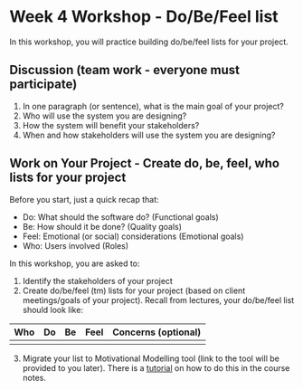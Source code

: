 # Week 4 Workshop - Do/Be/Feel list

In this workshop, you will practice building do/be/feel lists for your project.  

## Discussion (team work - everyone must participate)
1. In one paragraph (or sentence), what is the main goal of your project?
2. Who will use the system you are designing?
3. How the system will benefit your stakeholders?
4. When and how stakeholders will use the system you are designing?

## Work on Your Project - Create do, be, feel, who lists for your project

Before you start, just a quick recap that:
- Do: What should the software do? (Functional goals)
- Be: How should it be done? (Quality goals)
- Feel: Emotional (or social) considerations (Emotional goals)
- Who: Users involved (Roles)

In this workshop, you are asked to:
1. Identify the stakeholders of your project
2. Create do/be/feel (tm) lists for your project (based on client meetings/goals of your project).  Recall from lectures, your do/be/feel list should look like:

| Who  | Do | Be  | Feel | Concerns (optional) |
| --- | --- | --- | --- | --- |
|     |     |     |     |     |

3. Migrate your list to Motivational Modelling tool (link to the tool will be provided to you later).  There is a [tutorial](https://cis-projects.github.io/project_based_course_notes/appendices/appendix_b/motivational_model_guide.html#) on how to do this in the course notes.

